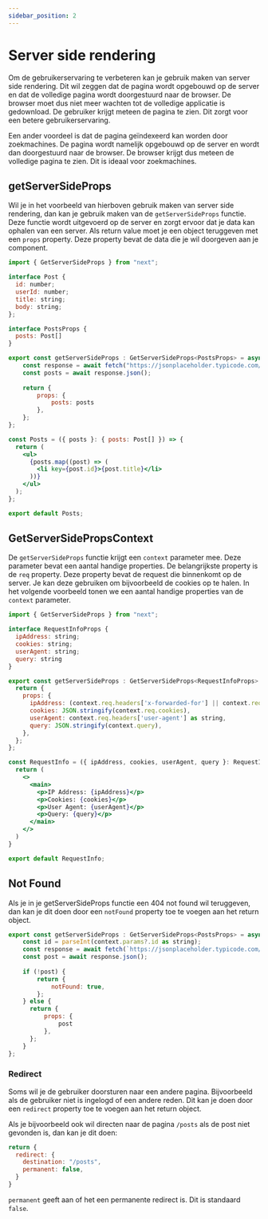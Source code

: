 ```yaml
---
sidebar_position: 2
---
```


# Server side rendering

Om de gebruikerservaring te verbeteren kan je gebruik maken van server side rendering. Dit wil zeggen dat de pagina wordt opgebouwd op de server en dat de volledige pagina wordt doorgestuurd naar de browser. De browser moet dus niet meer wachten tot de volledige applicatie is gedownload. De gebruiker krijgt meteen de pagina te zien. Dit zorgt voor een betere gebruikerservaring.

Een ander voordeel is dat de pagina geïndexeerd kan worden door zoekmachines. De pagina wordt namelijk opgebouwd op de server en wordt dan doorgestuurd naar de browser. De browser krijgt dus meteen de volledige pagina te zien. Dit is ideaal voor zoekmachines.

## getServerSideProps

Wil je in het voorbeeld van hierboven gebruik maken van server side rendering, dan kan je gebruik maken van de `getServerSideProps` functie. Deze functie wordt uitgevoerd op de server en zorgt ervoor dat je data kan ophalen van een server. Als return value moet je een object teruggeven met een `props` property. Deze property bevat de data die je wil doorgeven aan je component. 

```jsx
import { GetServerSideProps } from "next";

interface Post {
  id: number; 
  userId: number;
  title: string;
  body: string;
};

interface PostsProps {
  posts: Post[]
}

export const getServerSideProps : GetServerSideProps<PostsProps> = async () => {
    const response = await fetch("https://jsonplaceholder.typicode.com/posts");
    const posts = await response.json();
    
    return {
        props: {
            posts: posts
        },
    };
};

const Posts = ({ posts }: { posts: Post[] }) => {
  return (
    <ul>
      {posts.map((post) => (
        <li key={post.id}>{post.title}</li>
      ))}
    </ul>
  );
};

export default Posts;
```

## GetServerSidePropsContext

De `getServerSideProps` functie krijgt een `context` parameter mee. Deze parameter bevat een aantal handige properties. De belangrijkste property is de `req` property. Deze property bevat de request die binnenkomt op de server. Je kan deze gebruiken om bijvoorbeeld de cookies op te halen. In het volgende voorbeeld tonen we een aantal handige properties van de `context` parameter.

```jsx
import { GetServerSideProps } from "next";

interface RequestInfoProps {
  ipAddress: string; 
  cookies: string;
  userAgent: string;
  query: string
}

export const getServerSideProps : GetServerSideProps<RequestInfoProps> = async (context) => {
  return {
    props: {
      ipAddress: (context.req.headers['x-forwarded-for'] || context.req.socket.remoteAddress) as string,
      cookies: JSON.stringify(context.req.cookies),
      userAgent: context.req.headers['user-agent'] as string,
      query: JSON.stringify(context.query),
    },
  };
};

const RequestInfo = ({ ipAddress, cookies, userAgent, query }: RequestInfoProps) => {
  return (
    <>
      <main>
        <p>IP Address: {ipAddress}</p>
        <p>Cookies: {cookies}</p>
        <p>User Agent: {userAgent}</p>
        <p>Query: {query}</p>
      </main>
    </>
  )
}

export default RequestInfo;
```

## Not Found

Als je in je getServerSideProps functie een 404 not found wil teruggeven, dan kan je dit doen door een `notFound` property toe te voegen aan het return object. 

```jsx
export const getServerSideProps : GetServerSideProps<PostsProps> = async (context) => {
    const id = parseInt(context.params?.id as string);
    const response = await fetch(`https://jsonplaceholder.typicode.com/posts/${id}`);
    const post = await response.json();
    
    if (!post) {
        return {
            notFound: true,
        };
    } else {
      return {
          props: {
              post
          },
      };
    }
};
```

### Redirect

Soms wil je de gebruiker doorsturen naar een andere pagina. Bijvoorbeeld als de gebruiker niet is ingelogd of een andere reden. Dit kan je doen door een `redirect` property toe te voegen aan het return object. 

Als je bijvoorbeeld ook wil directen naar de pagina `/posts` als de post niet gevonden is, dan kan je dit doen:

```jsx
return {
  redirect: {
    destination: "/posts",
    permanent: false,
  }
}
```

`permanent` geeft aan of het een permanente redirect is. Dit is standaard `false`.